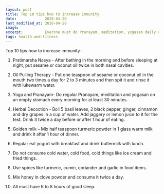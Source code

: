 ```yaml
---
layout: post
title: Top 10 tips how to increase immunity
date:             2020-04-20
last_modified_at: 2020-04-20
image:            
excerpt:          Everone must do Pranayam, meditation, yogasan daily and use warm food and herbal antibiotic to increase immunity. 
tags: health-and-fitness
---
```



Top 10 tips how to increase immunity-

1.	Pratimarsha Nasya - After bathing in the morning and before sleeping at night, put sesame or coconut oil twice in both nasal cavities.

2.	Oil Pulling Therapy - Put one teaspoon of sesame or coconut oil in the mouth two times a day for 2 to 3 minutes and then spit it and rinse it with lukewarm water.

3.	Yoga and Pranayam- Do regular Pranayam, meditation and yogasan on an empty stomach every morning for at least 30 minutes.

4.	Herbal Decoction - Boil 5 basil leaves, 2 black pepper, ginger, cinnamon and dry grapes in a cup of water. Add jaggery or lemon juice to it for the test. Drink it twice a day before or after 1 hour of eating.

5.	Golden milk – Mix half teaspoon turmeric powder in 1 glass warm milk and drink it after 1 hour of dinner.

6.	Regular eat yogurt with breakfast and drink buttermilk with lunch.

7.	Do not consume cold water, cold food, cold things like ice cream and fried things.

8.	Use spices like turmeric, cumin, coriander and garlic in food items.

9.	Mix honey in clove powder and consume it twice a day.

10.	 All must have 6 to 8 hours of good sleep.
